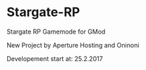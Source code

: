 # Stargate-RP
Stargate RP Gamemode for GMod


New Project by Aperture Hosting and Oninoni

Developement start at: 25.2.2017
